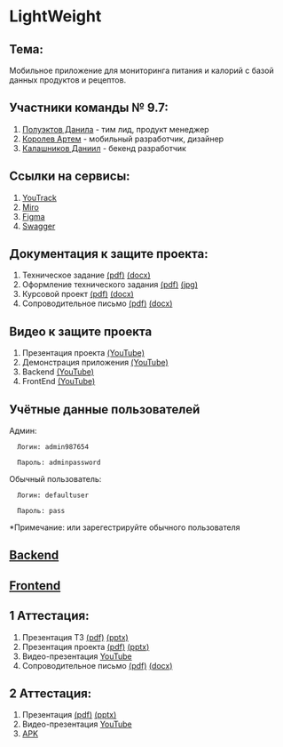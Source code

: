 # LightWeight
## Тема:
  Мобильное приложение для мониторинга питания и калорий с базой данных продуктов и рецептов.  
## Участники команды № 9.7:
  1. [Полуэктов Данила](https://github.com/d-poluecktov) - тим лид, продукт менеджер
  2. [Королев Артем](https://github.com/artyomkorolev) - мобильный разработчик, дизайнер
  3. [Калашников Даниил](https://github.com/DanyaKalashnikov) - бекенд разработчик
## Ссылки на сервисы:
  1. [YouTrack](https://d-poluecktov.youtrack.cloud/projects/2061a400-6607-4143-a78c-9aea939eccec)
  2. [Miro](https://miro.com/app/board/uXjVNhjXZ9o=/?share_link_id=132676299437)
  3. [Figma](https://www.figma.com/file/B4OTwyUPCxif8jvCbxd4dY/Light-Weight?type=design&mode=design&t=ht8LhOoVosFd5Bgu-1)
  4. [Swagger](https://www.light-weight.site:8080/swagger-ui/index.html#/)
## Документация к защите проекта:
  1. Техническое задание [(pdf)](https://github.com/d-poluecktov/light-weight-app/blob/main/docs/tech%20spec/ТЗ.pdf) [(docx)](https://github.com/d-poluecktov/light-weight-app/blob/main/docs/tech%20spec/ТЗ.docx)
  2. Оформление технического задания [(pdf)](https://github.com/d-poluecktov/light-weight-app/blob/main/docs/tech%20spec/оформление%20тз.pdf) [(jpg)](https://github.com/d-poluecktov/light-weight-app/blob/main/docs/tech%20spec/оформление%20тз.jpg)
  3. Курсовой проект [(pdf)]() [(docx)]()
  4. Cопроводительное письмо [(pdf)](https://github.com/d-poluecktov/light-weight-app/blob/main/docs/tech%20spec/сопроводительное%20письмо.pdf) [(docx)](https://github.com/d-poluecktov/light-weight-app/blob/main/docs/tech%20spec/Сопроводительное%20письмо.docx)
## Видео к защите проекта
  1. Презентация проекта [(YouTube)](https://www.youtube.com/watch?v=ImgtVXi55Hw)
  2. Демонстрация приложения [(YouTube)]()
  3. Backend [(YouTube)](https://www.youtube.com/watch?v=iisJaCrLBfI)
  4. FrontEnd [(YouTube)]()
## Учётные данные пользователей
  Админ:
  
      Логин: admin987654
      
      Пароль: adminpassword
  Обычный пользователь:
  
      Логин: defaultuser
      
      Пароль: pass
      
  *Примечание: или зарегестрируйте обычного пользователя

## [Backend](https://github.com/d-poluecktov/light-weight-backend/tree/main) 
## [Frontend](https://github.com/artyomkorolev/LightWeight_App_Client/tree/master)


## 1 Аттестация:
  1. Презентация ТЗ [(pdf)](https://github.com/d-poluecktov/light-weight-app/blob/main/docs/presentation/presentation.pdf) [(pptx)](https://github.com/d-poluecktov/light-weight-app/blob/main/docs/presentation/presentation.pptx)
  2. Презентация проекта [(pdf)](https://github.com/d-poluecktov/light-weight-app/blob/main/docs/presentation/presentation_final.pdf) [(pptx)](https://github.com/d-poluecktov/light-weight-app/blob/main/docs/presentation/presentation_final.pptx)
  3. Видео-презентация [YouTube](https://youtu.be/NphCBQSNSI8)
  4. Cопроводительное письмо [(pdf)](https://github.com/d-poluecktov/light-weight-app/blob/main/docs/tech%20spec/сопроводительное%20письмо.pdf) [(docx)](https://github.com/d-poluecktov/light-weight-app/blob/main/docs/tech%20spec/Сопроводительное%20письмо.docx)

## 2 Аттестация:
  1. Презентация [(pdf)](https://github.com/d-poluecktov/light-weight-app/blob/main/docs/presentation/presentation_2_atta.pdf) [(pptx)](https://github.com/d-poluecktov/light-weight-app/blob/main/docs/presentation/presentation_2%20atta.pptx)
  2. Видео-презентация [YouTube](https://youtu.be/UEHYrttVPmY)
  3. [APK](https://github.com/d-poluecktov/light-weight-app/blob/main/docs/apk/app-debug.apk)
